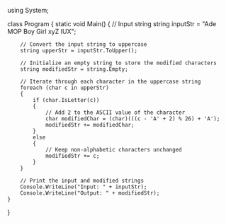 using System;

class Program
{
    static void Main()
    {
        // Input string
        string inputStr = "Ade MOP Boy Girl xyZ IUX";
        
        // Convert the input string to uppercase
        string upperStr = inputStr.ToUpper();
        
        // Initialize an empty string to store the modified characters
        string modifiedStr = string.Empty;
        
        // Iterate through each character in the uppercase string
        foreach (char c in upperStr)
        {
            if (char.IsLetter(c))
            {
                // Add 2 to the ASCII value of the character
                char modifiedChar = (char)(((c - 'A' + 2) % 26) + 'A');
                modifiedStr += modifiedChar;
            }
            else
            {
                // Keep non-alphabetic characters unchanged
                modifiedStr += c;
            }
        }
        
        // Print the input and modified strings
        Console.WriteLine("Input: " + inputStr);
        Console.WriteLine("Output: " + modifiedStr);
    }
}
